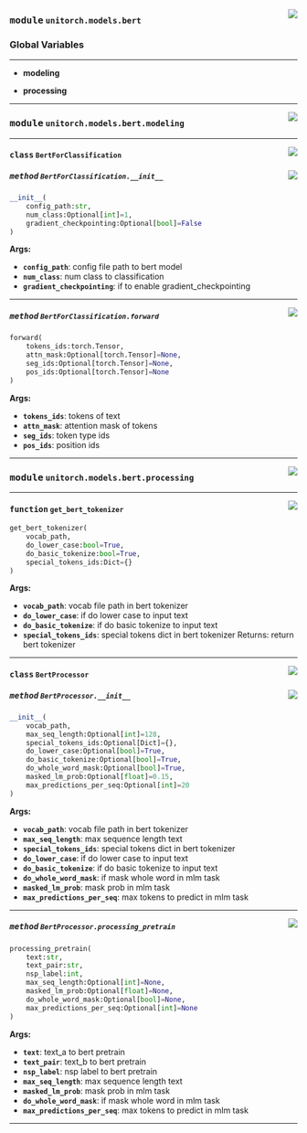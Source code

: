 <!-- markdownlint-disable -->

<a href="https://github.com/fuliucansheng/unitorch/blob/master/unitorch/models/bert/__init__.py#L0"><img align="right" style="float:right;" src="https://img.shields.io/badge/-source-cccccc?style=flat-square"></a>

### <kbd>module</kbd> `unitorch.models.bert`




### **Global Variables**
---------------
- **modeling**

- **processing**





---


<!-- markdownlint-disable -->

<a href="https://github.com/fuliucansheng/unitorch/blob/master/unitorch/models/bert/modeling.py#L0"><img align="right" style="float:right;" src="https://img.shields.io/badge/-source-cccccc?style=flat-square"></a>

### <kbd>module</kbd> `unitorch.models.bert.modeling`






---

<a href="https://github.com/fuliucansheng/unitorch/blob/master/unitorch/models/bert/modeling.py#L11"><img align="right" style="float:right;" src="https://img.shields.io/badge/-source-cccccc?style=flat-square"></a>

#### <kbd>class</kbd> `BertForClassification`




<a href="https://github.com/fuliucansheng/unitorch/blob/master/unitorch/models/bert/modeling.py#L12"><img align="right" style="float:right;" src="https://img.shields.io/badge/-source-cccccc?style=flat-square"></a>

##### <kbd>method</kbd> `BertForClassification.__init__`

```python
__init__(
    config_path:str,
    num_class:Optional[int]=1,
    gradient_checkpointing:Optional[bool]=False
)
```



**Args:**
 
 - <b>`config_path`</b>:  config file path to bert model 
 - <b>`num_class`</b>:  num class to classification 
 - <b>`gradient_checkpointing`</b>:  if to enable gradient_checkpointing 




---

<a href="https://github.com/fuliucansheng/unitorch/blob/master/unitorch/models/bert/modeling.py#L32"><img align="right" style="float:right;" src="https://img.shields.io/badge/-source-cccccc?style=flat-square"></a>

##### <kbd>method</kbd> `BertForClassification.forward`

```python
forward(
    tokens_ids:torch.Tensor,
    attn_mask:Optional[torch.Tensor]=None,
    seg_ids:Optional[torch.Tensor]=None,
    pos_ids:Optional[torch.Tensor]=None
)
```



**Args:**
 
 - <b>`tokens_ids`</b>:  tokens of text 
 - <b>`attn_mask`</b>:  attention mask of tokens 
 - <b>`seg_ids`</b>:  token type ids 
 - <b>`pos_ids`</b>:  position ids 




---


<!-- markdownlint-disable -->

<a href="https://github.com/fuliucansheng/unitorch/blob/master/unitorch/models/bert/processing.py#L0"><img align="right" style="float:right;" src="https://img.shields.io/badge/-source-cccccc?style=flat-square"></a>

### <kbd>module</kbd> `unitorch.models.bert.processing`





---

<a href="https://github.com/fuliucansheng/unitorch/blob/master/unitorch/models/bert/processing.py#L52"><img align="right" style="float:right;" src="https://img.shields.io/badge/-source-cccccc?style=flat-square"></a>

#### <kbd>function</kbd> `get_bert_tokenizer`

```python
get_bert_tokenizer(
    vocab_path,
    do_lower_case:bool=True,
    do_basic_tokenize:bool=True,
    special_tokens_ids:Dict={}
)
```



**Args:**
 
 - <b>`vocab_path`</b>:  vocab file path in bert tokenizer 
 - <b>`do_lower_case`</b>:  if do lower case to input text 
 - <b>`do_basic_tokenize`</b>:  if do basic tokenize to input text 
 - <b>`special_tokens_ids`</b>:  special tokens dict in bert tokenizer Returns: return bert tokenizer 


---

<a href="https://github.com/fuliucansheng/unitorch/blob/master/unitorch/models/bert/processing.py#L80"><img align="right" style="float:right;" src="https://img.shields.io/badge/-source-cccccc?style=flat-square"></a>

#### <kbd>class</kbd> `BertProcessor`




<a href="https://github.com/fuliucansheng/unitorch/blob/master/unitorch/models/bert/processing.py#L81"><img align="right" style="float:right;" src="https://img.shields.io/badge/-source-cccccc?style=flat-square"></a>

##### <kbd>method</kbd> `BertProcessor.__init__`

```python
__init__(
    vocab_path,
    max_seq_length:Optional[int]=128,
    special_tokens_ids:Optional[Dict]={},
    do_lower_case:Optional[bool]=True,
    do_basic_tokenize:Optional[bool]=True,
    do_whole_word_mask:Optional[bool]=True,
    masked_lm_prob:Optional[float]=0.15,
    max_predictions_per_seq:Optional[int]=20
)
```



**Args:**
 
 - <b>`vocab_path`</b>:  vocab file path in bert tokenizer 
 - <b>`max_seq_length`</b>:  max sequence length text 
 - <b>`special_tokens_ids`</b>:  special tokens dict in bert tokenizer 
 - <b>`do_lower_case`</b>:  if do lower case to input text 
 - <b>`do_basic_tokenize`</b>:  if do basic tokenize to input text 
 - <b>`do_whole_word_mask`</b>:  if mask whole word in mlm task 
 - <b>`masked_lm_prob`</b>:  mask prob in mlm task 
 - <b>`max_predictions_per_seq`</b>:  max tokens to predict in mlm task 




---

<a href="https://github.com/fuliucansheng/unitorch/blob/master/unitorch/models/bert/processing.py#L118"><img align="right" style="float:right;" src="https://img.shields.io/badge/-source-cccccc?style=flat-square"></a>

##### <kbd>method</kbd> `BertProcessor.processing_pretrain`

```python
processing_pretrain(
    text:str,
    text_pair:str,
    nsp_label:int,
    max_seq_length:Optional[int]=None,
    masked_lm_prob:Optional[float]=None,
    do_whole_word_mask:Optional[bool]=None,
    max_predictions_per_seq:Optional[int]=None
)
```



**Args:**
 
 - <b>`text`</b>:  text_a to bert pretrain 
 - <b>`text_pair`</b>:  text_b to bert pretrain 
 - <b>`nsp_label`</b>:  nsp label to bert pretrain 
 - <b>`max_seq_length`</b>:  max sequence length text 
 - <b>`masked_lm_prob`</b>:  mask prob in mlm task 
 - <b>`do_whole_word_mask`</b>:  if mask whole word in mlm task 
 - <b>`max_predictions_per_seq`</b>:  max tokens to predict in mlm task 




---

